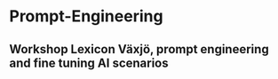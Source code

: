 # Prompt-Engineering
<h2>Workshop Lexicon Växjö, prompt engineering and fine tuning AI scenarios<h2/>
